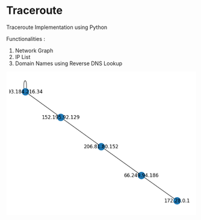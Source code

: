 # Traceroute


Traceroute Implementation using Python

Functionalities : 
1. Network Graph
2. IP List
3. Domain Names using Reverse DNS Lookup





![My Image](https://github.com/ayushkale1909/Traceroute1/blob/main/traceroute_example.png)

